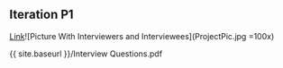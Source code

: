 ## Iteration P1



[Link](url)![Picture With Interviewers and Interviewees](ProjectPic.jpg =100x)
<p>{{ site.baseurl }}/Interview Questions.pdf
